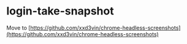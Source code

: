 # login-take-snapshot

Move to [https://github.com/xxd3vin/chrome-headless-screenshots](https://github.com/xxd3vin/chrome-headless-screenshots)
